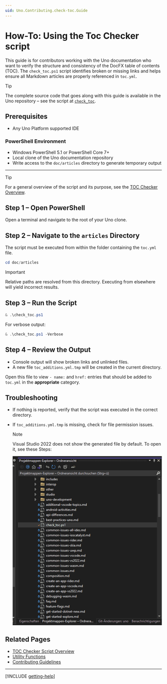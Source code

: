 ```yaml
---
uid: Uno.Contributing.check-toc.Guide
---
```


# How-To: Using the Toc Checker script

This guide is for contributors working with the Uno documentation who want to verify the structure and consistency of the DocFX table of contents (TOC). The `check_toc.ps1` script identifies broken or missing links and helps ensure all Markdown articles are properly referenced in `toc.yml`.

> [!TIP]
> The complete source code that goes along with this guide is available in the Uno repository – see the script at [`check_toc`](../check_toc.ps1).

## Prerequisites

- Any Uno Platform supported IDE

### PowerShell Environment

- Windows PowerShell 5.1 or PowerShell Core 7+
- Local clone of the Uno documentation repository
- Write access to the `doc/articles` directory to generate temporary output

---

> [!TIP]
> For a general overview of the script and its purpose, see the [TOC Checker Overview](xref:Uno.Contributing.check-toc.Overview).

## Step 1 – Open PowerShell

Open a terminal and navigate to the root of your Uno clone.

## Step 2 – Navigate to the `articles` Directory

The script must be executed from within the folder containing the `toc.yml` file.

```powershell
cd doc/articles
```

> [!IMPORTANT]
> Relative paths are resolved from this directory. Executing from elsewhere will yield incorrect results.

## Step 3 – Run the Script

```powershell
& .\check_toc.ps1
```

For verbose output:

```powershell
& .\check_toc.ps1 -Verbose
```

## Step 4 – Review the Output

- Console output will show broken links and unlinked files.
- A new file `toc_additions.yml.tmp` will be created in the current directory.

Open this file to view `- name:` and `href:` entries that should be added to `toc.yml` in the **appropriate** category.

## Troubleshooting

- If nothing is reported, verify that the script was executed in the correct directory.
- If `toc_additions.yml.tmp` is missing, check for file permission issues.

   > [!NOTE]
   > Visual Studio 2022 does not show the generated file by default.
   > To open it, see these Steps:
   >
   > ![check-toc-find-toc-additions](assets/check-toc-find-toc-additions-file.gif)

## Related Pages

- [TOC Checker Script Overview](xref:Uno.Contributing.check-toc.Overview)
- [Utility Functions](xref:Uno.Contributing.check-toc.Utilities)
- [Contributing Guidelines](xref:Uno.Contributing.DocFx)

---

[!INCLUDE [getting-help](../includes/getting-help.md)]
